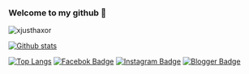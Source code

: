### Welcome to my github 👋
<p align=left> <img src=https://komarev.com/ghpvc/?username=xjusthaxor alt=xjusthaxor /> </p>

[![Github stats](https://github-readme-stats.vercel.app/api?username=xjusthaxor&show_icons=true&theme=midnight-purple&include_all_commits=true)](https://github.com/xjusthaxor/github-readme-stats)

[![Top Langs](https://github-readme-stats.vercel.app/api/top-langs/?username=xjusthaxor&layout=compact&theme=midnight-purple)](https://github.com/xjusthaxor/github-readme-stats)
[![Facebok Badge](https://img.shields.io/badge/-Facebook-black?style=flat&logo=Facebook&logoColor=aqua&link=https://www.facebook.com/404/)](https://www.facebook.com/xjusthaxor) 
[![Instagram Badge](https://img.shields.io/badge/-Whatsapp-black?style=flat&logo=Whatsapp&logoColor=aqua&link=https://whatsapp.com/404/)](https://whatsapp.com/404)
[![Blogger Badge](https://img.shields.io/badge/-Blogger-black?style=flat&logo=Blogger&logoColor=aqua&link=https://privacy1337.blogspot.com/)](https://privacy1337.blogspot.com)
